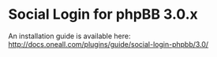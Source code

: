 Social Login for phpBB 3.0.x
====================

An installation guide is available here:
http://docs.oneall.com/plugins/guide/social-login-phpbb/3.0/ 
